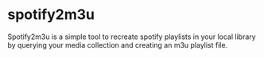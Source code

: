 # spotify2m3u

Spotify2m3u is a simple tool to recreate spotify playlists in your local library
by querying your media collection and creating an m3u playlist file.
